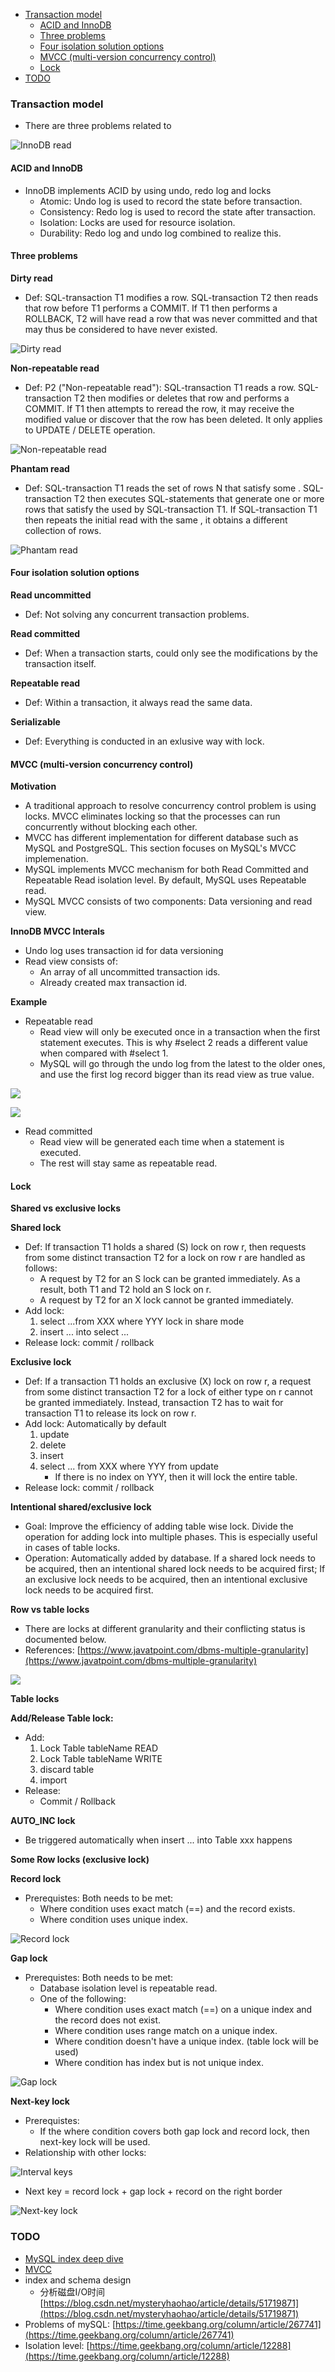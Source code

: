 - [Transaction model](#transaction-model)
  - [ACID and InnoDB](#acid-and-innodb)
  - [Three problems](#three-problems)
  - [Four isolation solution options](#four-isolation-solution-options)
  - [MVCC (multi-version concurrency control)](#mvcc-multi-version-concurrency-control)
  - [Lock](#lock)
- [TODO](#todo)

### Transaction model

* There are three problems related to 

![InnoDB read](.gitbook/assets/mysql_innodb_isolationlevel.png)

#### ACID and InnoDB

* InnoDB implements ACID by using undo, redo log and locks
  * Atomic: Undo log is used to record the state before transaction. 
  * Consistency: Redo log is used to record the state after transaction.
  * Isolation: Locks are used for resource isolation. 
  * Durability: Redo log and undo log combined to realize this. 

#### Three problems

**Dirty read**

* Def: SQL-transaction T1 modifies a row. SQL-transaction T2 then reads that row before T1 performs a COMMIT. If T1 then performs a ROLLBACK, T2 will have read a row that was never committed and that may thus be considered to have never existed.

![Dirty read](images/databasetransaction_dirtyread.png)

**Non-repeatable read**

* Def: P2 ("Non-repeatable read"): SQL-transaction T1 reads a row. SQL-transaction T2 then modifies or deletes that row and performs a COMMIT. If T1 then attempts to reread the row, it may receive the modified value or discover that the row has been deleted. It only applies to UPDATE / DELETE operation. 

![Non-repeatable read](images/databasetransaction_nonrepeatableread.png)

**Phantam read**

* Def: SQL-transaction T1 reads the set of rows N that satisfy some . SQL-transaction T2 then executes SQL-statements that generate one or more rows that satisfy the  used by SQL-transaction T1. If SQL-transaction T1 then repeats the initial read with the same , it obtains a different collection of rows.

![Phantam read](.gitbook/assets/databasetransaction_phantamread.png)

#### Four isolation solution options

**Read uncommitted**

* Def: Not solving any concurrent transaction problems.

**Read committed**

* Def: When a transaction starts, could only see the modifications by the transaction itself. 

**Repeatable read**

* Def: Within a transaction, it always read the same data. 

**Serializable**

* Def: Everything is conducted in an exlusive way with lock. 

#### MVCC (multi-version concurrency control)

**Motivation**

* A traditional approach to resolve concurrency control problem is using locks. MVCC eliminates locking so that the processes can run concurrently without blocking each other.
* MVCC has different implementation for different database such as MySQL and PostgreSQL. This section focuses on MySQL's MVCC implemenation. 
* MySQL implements MVCC mechanism for both Read Committed and Repeatable Read isolation level. By default, MySQL uses Repeatable read. 
* MySQL MVCC consists of two components: Data versioning and read view. 

**InnoDB MVCC Interals**

* Undo log uses transaction id for data versioning
* Read view consists of:
  * An array of all uncommitted transaction ids. 
  * Already created max transaction id. 

**Example**

* Repeatable read
  * Read view will only be executed once in a transaction when the first statement executes. This is why #select 2 reads a different value when compared with #select 1. 
  * MySQL will go through the undo log from the latest to the older ones, and use the first log record bigger than its read view as true value. 

![](.gitbook/assets/mysql_innodb_mvcc_example.png)

![](images/mysql_innodb_mvcc_undologchain.png)

* Read committed
  * Read view will be generated each time when a statement is executed. 
  * The rest will stay same as repeatable read. 

#### Lock

**Shared vs exclusive locks**

**Shared lock**

* Def: If transaction T1 holds a shared (S) lock on row r, then requests from some distinct transaction T2 for a lock on row r are handled as follows:
  * A request by T2 for an S lock can be granted immediately. As a result, both T1 and T2 hold an S lock on r.
  * A request by T2 for an X lock cannot be granted immediately.
* Add lock:   
  1. select ...from XXX where YYY lock in share mode
  2. insert ... into select ... 
* Release lock:  commit / rollback

**Exclusive lock**

* Def: If a transaction T1 holds an exclusive (X) lock on row r, a request from some distinct transaction T2 for a lock of either type on r cannot be granted immediately. Instead, transaction T2 has to wait for transaction T1 to release its lock on row r.
* Add lock: Automatically by default
  1. update
  2. delete
  3. insert
  4. select ... from XXX where YYY from update
     * If there is no index on YYY, then it will lock the entire table. 
* Release lock: commit / rollback

**Intentional shared/exclusive lock**

* Goal: Improve the efficiency of adding table wise lock. Divide the operation for adding lock into multiple phases. This is especially useful in cases of table locks. 
* Operation: Automatically added by database. If a shared lock needs to be acquired, then an intentional shared lock needs to be acquired first; If an exclusive lock needs to be acquired, then an intentional exclusive lock needs to be acquired first. 

**Row vs table locks**

* There are locks at different granularity and their conflicting status is documented below. 
* References: [https://www.javatpoint.com/dbms-multiple-granularity](https://www.javatpoint.com/dbms-multiple-granularity)

![](images/dbms-multiple-granularity2.png)

**Table locks**

**Add/Release Table lock:**

* Add:
  1. Lock Table tableName READ
  2. Lock Table tableName WRITE
  3. discard table
  4. import  
* Release:
  * Commit / Rollback

**AUTO_INC lock**

* Be triggered automatically when insert ... into Table xxx happens

**Some Row locks (exclusive lock)**

**Record lock**

* Prerequistes: Both needs to be met:
  * Where condition uses exact match (==) and the record exists. 
  * Where condition uses unique index. 

![Record lock](.gitbook/assets/mysql_lock_recordLock.png)

**Gap lock**

* Prerequistes: Both needs to be met:
  * Database isolation level is repeatable read. 
  * One of the following:
    * Where condition uses exact match (==) on a unique index and the record does not exist.
    * Where condition uses range match on a unique index.
    * Where condition doesn't have a unique index. (table lock will be used)
    * Where condition has index but is not unique index.

![Gap lock](.gitbook/assets/mysql_lock_gaplock.png)

**Next-key lock**

* Prerequistes:
  * If the where condition covers both gap lock and record lock, then next-key lock will be used. 
* Relationship with other locks:

![Interval keys](images/mysql_index_interval.png)

* Next key = record lock + gap lock + record on the right border

![Next-key lock](.gitbook/assets/mysql_lock_nextkeylock.png)

### TODO

* [MySQL index deep dive](https://medium.com/free-code-camp/database-indexing-at-a-glance-bb50809d48bd)
* [MVCC](https://kousiknath.medium.com/how-mvcc-databases-work-internally-84a27a380283)
* index and schema design
  * 分析磁盘I/O时间 [https://blog.csdn.net/mysteryhaohao/article/details/51719871](https://blog.csdn.net/mysteryhaohao/article/details/51719871)
* Problems of mySQL: [https://time.geekbang.org/column/article/267741](https://time.geekbang.org/column/article/267741)
* Isolation level: [https://time.geekbang.org/column/article/12288](https://time.geekbang.org/column/article/12288)
